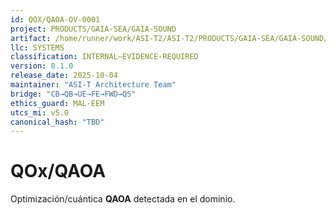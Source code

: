 ```yaml
---
id: QOX/QAOA-OV-0001
project: PRODUCTS/GAIA-SEA/GAIA-SOUND
artifact: /home/runner/work/ASI-T2/ASI-T2/PRODUCTS/GAIA-SEA/GAIA-SOUND/domains/LCC/qox/qaoa/README.md
llc: SYSTEMS
classification: INTERNAL–EVIDENCE-REQUIRED
version: 0.1.0
release_date: 2025-10-04
maintainer: "ASI-T Architecture Team"
bridge: "CB→QB→UE→FE→FWD→QS"
ethics_guard: MAL-EEM
utcs_mi: v5.0
canonical_hash: "TBD"
---
```

# QOx/QAOA

Optimización/cuántica **QAOA** detectada en el dominio.
